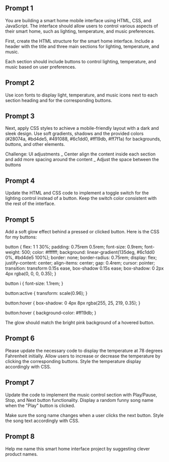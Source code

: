 ## Prompt 1

You are building a smart home mobile interface using HTML, CSS, and JavaScript.
The interface should allow users to control various aspects of their smart home,
such as lighting, temperature, and music preferences.

First, create the HTML structure for the smart home interface.
Include a header with the title and three main sections for lighting,
temperature, and music.

Each section should include buttons to control lighting, temperature,
and music based on user preferences.

## Prompt 2

Use icon fonts to display light, temperature, and music icons next to
each section heading and for the corresponding buttons.

## Prompt 3

Next, apply CSS styles to achieve a mobile-friendly layout with a
dark and sleek design. Use soft gradients, shadows and the provided colors
(#28074a, #bd4de5, #491088, #6c1dd0, #ff19db, #ff7f1a) for
backgrounds, buttons, and other elements.

Challenge: UI adjustments
_ Center align the content inside each section
and add more spacing around the content
_ Adjust the space between the buttons

## Prompt 4

Update the HTML and CSS code to implement a toggle switch for
the lighting control instead of a button. Keep the switch color
consistent with the rest of the interface.

## Prompt 5

Add a soft glow effect behind a pressed or clicked button. Here is the CSS for my buttons:

button {
flex: 1 1 30%;
padding: 0.75rem 0.5rem;
font-size: 0.9rem;
font-weight: 500;
color: #ffffff;
background: linear-gradient(135deg, #6c1dd0 0%, #bd4de5 100%);
border: none;
border-radius: 0.75rem;
display: flex;
justify-content: center;
align-items: center;
gap: 0.4rem;
cursor: pointer;
transition: transform 0.15s ease, box-shadow 0.15s ease;
box-shadow: 0 2px 4px rgba(0, 0, 0, 0.35);
}

button i {
font-size: 1.1rem;
}

button:active {
transform: scale(0.96);
}

button:hover {
box-shadow: 0 4px 8px rgba(255, 25, 219, 0.35);
}

button:hover {
background-color: #ff19db;
}

The glow should match the bright pink background of a hovered button.

## Prompt 6

Please update the necessary code to display the temperature at
78 degrees Fahrenheit initially. Allow users to increase or decrease
the temperature by clicking the corresponding buttons.
Style the temperature display accordingly with CSS.

## Prompt 7

Update the code to implement the music control section with
Play/Pause, Stop, and Next button functionality. Display a
random funny song name when the "Play" button is clicked.

Make sure the song name changes when a user clicks the next button.
Style the song text accordingly with CSS.

## Prompt 8
Help me name this smart home interface project by suggesting clever product names.